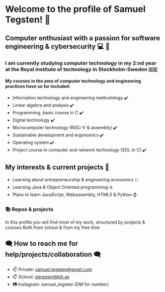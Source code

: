 # Welcome to the profile of Samuel Tegsten! 👋 

## Computer enthusiast with a passion for software engineering & cybersecurity :computer: :closed_lock_with_key:

### I am currently studying computer technology in my 2:nd year at the Royal institute of technology in Stockholm-Sweden  :sweden:

#### My courses in the area of computer technology and engineering practices have so far included:
- Information technology and engineering methodology :heavy_check_mark:	
- Linear algebra and analysis	:heavy_check_mark:
- Programming, basic course in C :heavy_check_mark:	
- Digital technology :heavy_check_mark:	
- Microcomputer technology (RISC-V & assembly) :heavy_check_mark:
- Sustainable development and ergonomics :heavy_check_mark:
- Operating system :heavy_check_mark:
- Project course in computer and network technology (SDL in C) :heavy_check_mark:

## My interests & current projects 👀
- Learning about entrepreneurship & engineering economics :chart:
- Learning Java & Object Oriented programming :coffee:
- Plans to learn JavaScript, Webassembly, HTML5 & Python :watch:

### :books: Repos & projects
In this profile you will find most of my work, structured by projects & courses
Both from school & from my free time

## :left_speech_bubble: How to reach me for help/projects/collaboration :left_speech_bubble:

- 📫 Private: samuel.tegsten@gmail.com
- 📫 School: stegsten@kth.se
- :camera: Instagram: samuel_tegsten (DM for number)


